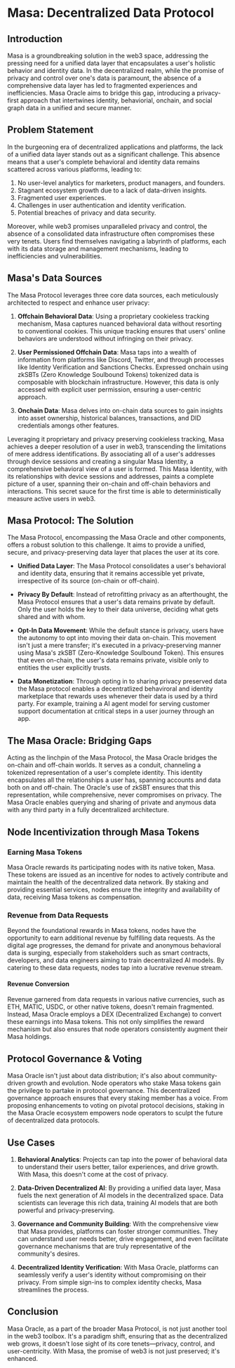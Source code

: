 # Masa: Decentralized Data Protocol

## Introduction

Masa is a groundbreaking solution in the web3 space, addressing the pressing need for a unified data layer that encapsulates a user's holistic behavior and identity data. In the decentralized realm, while the promise of privacy and control over one's data is paramount, the absence of a comprehensive data layer has led to fragmented experiences and inefficiencies. Masa Oracle aims to bridge this gap, introducing a privacy-first approach that intertwines identity, behaviorial, onchain, and social graph data in a unified and secure manner.

## Problem Statement

In the burgeoning era of decentralized applications and platforms, the lack of a unified data layer stands out as a significant challenge. This absence means that a user's complete behavioral and identity data remains scattered across various platforms, leading to:

1. No user-level analytics for marketers, product managers, and founders.
2. Stagnant ecosystem growth due to a lack of data-driven insights. 
3. Fragmented user experiences.
4. Challenges in user authentication and identity verification.
5. Potential breaches of privacy and data security.

Moreover, while web3 promises unparalleled privacy and control, the absence of a consolidated data infrastructure often compromises these very tenets. Users find themselves navigating a labyrinth of platforms, each with its data storage and management mechanisms, leading to inefficiencies and vulnerabilities.

## Masa's Data Sources

The Masa Protocol leverages three core data sources, each meticulously architected to respect and enhance user privacy:

1. **Offchain Behavioral Data**: Using a proprietary cookieless tracking mechanism, Masa captures nuanced behavioral data without resorting to conventional cookies. This unique tracking ensures that users' online behaviors are understood without infringing on their privacy.

2. **User Permissioned Offchain Data**: Masa taps into a wealth of information from platforms like Discord, Twitter, and through processes like Identity Verification and Sanctions Checks. Expressed onchain using zkSBTs (Zero Knowledge Soulbound Tokens) tokenized data is composable with blockchain infrastructure. However, this data is only accessed with explicit user permission, ensuring a user-centric approach.

3. **Onchain Data**: Masa delves into on-chain data sources to gain insights into asset ownership, historical balances, transactions, and DID credentials amongs other features.

Leveraging it proprietary and privacy preserving cookieless tracking, Masa achieves a deeper resolution of a user in web3, transcending the limitations of mere address identifications. By associating all of a user's addresses through device sessions and creating a singular Masa Identity, a comprehensive behavioral view of a user is formed. This Masa Identity, with its relationships with device sessions and addresses, paints a complete picture of a user, spanning their on-chain and off-chain behaviors and interactions. This secret sauce for the first time is able to deterministically measure active users in web3. 

## Masa Protocol: The Solution

The Masa Protocol, encompassing the Masa Oracle and other components, offers a robust solution to this challenge. It aims to provide a unified, secure, and privacy-preserving data layer that places the user at its core.

- **Unified Data Layer**: The Masa Protocol consolidates a user's behavioral and identity data, ensuring that it remains accessible yet private, irrespective of its source (on-chain or off-chain).
  
- **Privacy By Default**: Instead of retrofitting privacy as an afterthought, the Masa Protocol ensures that a user's data remains private by default. Only the user holds the key to their data universe, deciding what gets shared and with whom.
  
- **Opt-In Data Movement**: While the default stance is privacy, users have the autonomy to opt into moving their data on-chain. This movement isn't just a mere transfer; it's executed in a privacy-preserving manner using Masa's zkSBT (Zero-Knowledge Soulbound Token). This ensures that even on-chain, the user's data remains private, visible only to entities the user explicitly trusts.

- **Data Monetization**: Through opting in to sharing privacy preserved data the Masa protocol enables a decentratlized behaviroral and identity marketplace that rewards uses whenever their data is used by a third party. For example, training a AI agent model for serving customer support documentation at critical steps in a user journey through an app.

## The Masa Oracle: Bridging Gaps

Acting as the linchpin of the Masa Protocol, the Masa Oracle bridges the on-chain and off-chain worlds. It serves as a conduit, channeling a tokenized representation of a user's complete identity. This identity encapsulates all the relationships a user has, spanning accounts and data both on and off-chain. The Oracle's use of zkSBT ensures that this representation, while comprehensive, never compromises on privacy. The Masa Oracle enables querying and sharing of private and anymous data with any third party in a fully decentralized architecture. 

## Node Incentivization through Masa Tokens

### Earning Masa Tokens

Masa Oracle rewards its participating nodes with its native token, Masa. These tokens are issued as an incentive for nodes to actively contribute and maintain the health of the decentralized data network. By staking and providing essential services, nodes ensure the integrity and availability of data, receiving Masa tokens as compensation.

### Revenue from Data Requests

Beyond the foundational rewards in Masa tokens, nodes have the opportunity to earn additional revenue by fulfilling data requests. As the digital age progresses, the demand for private and anonymous behavioral data is surging, especially from stakeholders such as smart contracts, developers, and data engineers aiming to train decentralized AI models. By catering to these data requests, nodes tap into a lucrative revenue stream.

#### Revenue Conversion

Revenue garnered from data requests in various native currencies, such as ETH, MATIC, USDC, or other native tokens, doesn't remain fragmented. Instead, Masa Oracle employs a DEX (Decentralized Exchange) to convert these earnings into Masa tokens. This not only simplifies the reward mechanism but also ensures that node operators consistently augment their Masa holdings.

## Protocol Governance & Voting

Masa Oracle isn't just about data distribution; it's also about community-driven growth and evolution. Node operators who stake Masa tokens gain the privilege to partake in protocol governance. This decentralized governance approach ensures that every staking member has a voice. From proposing enhancements to voting on pivotal protocol decisions, staking in the Masa Oracle ecosystem empowers node operators to sculpt the future of decentralized data protocols.

## Use Cases

1. **Behavioral Analytics**: Projects can tap into the power of behavioral data to understand their users better, tailor experiences, and drive growth. With Masa, this doesn't come at the cost of privacy.
  
2. **Data-Driven Decentralized AI**: By providing a unified data layer, Masa fuels the next generation of AI models in the decentralized space. Data scientists can leverage this rich data, training AI models that are both powerful and privacy-preserving.
  
3. **Governance and Community Building**: With the comprehensive view that Masa provides, platforms can foster stronger communities. They can understand user needs better, drive engagement, and even facilitate governance mechanisms that are truly representative of the community's desires.

4. **Decentralized Identity Verification**: With Masa Oracle, platforms can seamlessly verify a user's identity without compromising on their privacy. From simple sign-ins to complex identity checks, Masa streamlines the process.

## Conclusion

Masa Oracle, as a part of the broader Masa Protocol, is not just another tool in the web3 toolbox. It's a paradigm shift, ensuring that as the decentralized web grows, it doesn't lose sight of its core tenets—privacy, control, and user-centricity. With Masa, the promise of web3 is not just preserved; it's enhanced.
